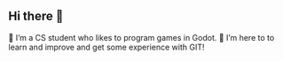 ## Hi there 👋


 🔭 I’m a CS student who likes to program games in Godot.
 🌱 I’m here to to learn and improve and get some experience with GIT!
 

